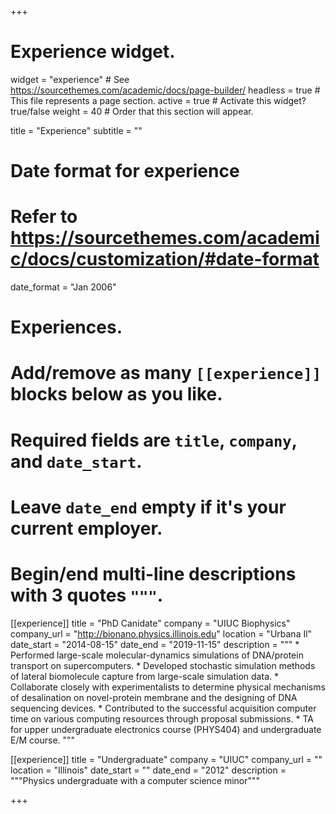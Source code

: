 +++
# Experience widget.
widget = "experience"  # See https://sourcethemes.com/academic/docs/page-builder/
headless = true  # This file represents a page section.
active = true  # Activate this widget? true/false
weight = 40  # Order that this section will appear.

title = "Experience"
subtitle = ""

# Date format for experience
#   Refer to https://sourcethemes.com/academic/docs/customization/#date-format
date_format = "Jan 2006"

# Experiences.
#   Add/remove as many `[[experience]]` blocks below as you like.
#   Required fields are `title`, `company`, and `date_start`.
#   Leave `date_end` empty if it's your current employer.
#   Begin/end multi-line descriptions with 3 quotes `"""`.
[[experience]]
  title = "PhD Canidate"
  company = "UIUC Biophysics"
  company_url = "http://bionano.physics.illinois.edu"
  location = "Urbana Il"
  date_start = "2014-08-15"
  date_end = "2019-11-15"
  description = """
	* Performed large-scale molecular-dynamics simulations of DNA/protein transport on supercomputers.
	* Developed stochastic simulation methods of lateral biomolecule capture from large-scale simulation data. 
	* Collaborate closely with experimentalists to determine physical mechanisms of desalination on novel-protein membrane and the designing of DNA sequencing devices.
	* Contributed to the successful acquisition computer time on various computing resources through proposal submissions.
	* TA for upper undergraduate electronics course (PHYS404) and undergraduate E/M course. 
  """

[[experience]]
  title = "Undergraduate"
  company = "UIUC"
  company_url = ""
  location = "Illinois"
  date_start = ""
  date_end = "2012"
  description = """Physics undergraduate with a computer science minor"""

+++
